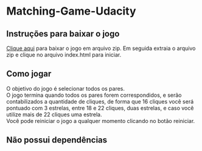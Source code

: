 # Matching-Game-Udacity

## Instruções para baixar o jogo
<a href="https://github.com/claybson/Matching-Game-Udacity/archive/master.zip">Clique aqui</a> para baixar o jogo em arquivo zip. Em seguida extraia o arquivo zip e clique no arquivo index.html para iniciar.

## Como jogar
O objetivo do jogo é selecionar todos os pares. <br>
O jogo termina quando todos os pares forem correspondidos, e serão contabilizados a quantidade de cliques, de forma que 16 cliques você será pontuado com 3 estrelas, entre 18 e 22 cliques, duas estrelas, e caso você utilize mais de 22 cliques uma estrela.<br>
Você pode reiniciar o jogo a qualquer momento clicando no botão reiniciar.

## Não possui dependências